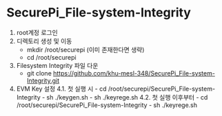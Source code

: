 # SecurePi_File-system-Integrity

1. root계정 로그인
2. 디렉토리 생성 및 이동
	- mkdir /root/securepi (이미 존재한다면 생략)
	- cd /root/securepi
3. Filesystem Integrity 파일 다운
	- git clone https://github.com/khu-mesl-348/SecurePi_File-system-Integrity.git
4. EVM Key 설정
	4.1. 첫 실행 시
		- cd /root/securepi/SecurePi_File-system-Integrity
		- sh ./keygen.sh
		- sh ./keyrege.sh
	4.2. 첫 실행 이후부터
		- cd /root/securepi/SecurePi_File-system-Integrity
		- sh ./keyrege.sh
